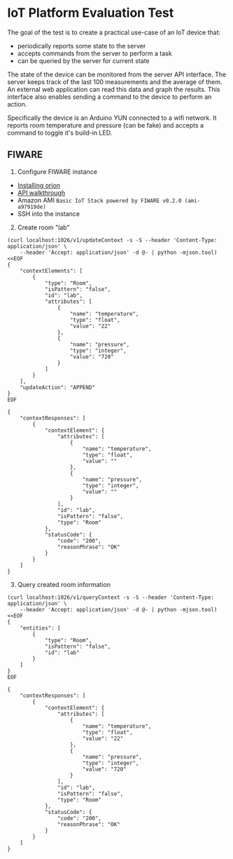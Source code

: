IoT Platform Evaluation Test
============================
The goal of the test is to create a practical use-case of an IoT device that:
- periodically reports some state to the server
- accepts commands from the server to perform a task
- can be queried by the server for current state

The state of the device can be monitored from the server API interface. The server keeps track of the last 100
measurements and the average of them. An external web application can read this data and graph the results. This
interface also enables sending a command to the device to perform an action.

Specifically the device is an Arduino YUN connected to a wifi network. It reports room temperature and pressure (can be
fake) and accepts a command to toggle it's build-in LED.

FIWARE
------

1. Configure FIWARE instance
- [Installing orion](https://fiware-orion.readthedocs.org/en/develop/admin/install/index.html)
- [API walkthrough](https://fiware-orion.readthedocs.org/en/develop/user/walkthrough_apiv1/index.html)
- Amazon AMI `Basic IoT Stack powered by FIWARE v0.2.0 (ami-a97919de)`
- SSH into the instance

2. Create room "lab"
```
(curl localhost:1026/v1/updateContext -s -S --header 'Content-Type: application/json' \
    --header 'Accept: application/json' -d @- | python -mjson.tool) <<EOF
{
    "contextElements": [
        {
            "type": "Room",
            "isPattern": "false",
            "id": "lab",
            "attributes": [
                {
                    "name": "temperature",
                    "type": "float",
                    "value": "22"
                },
                {
                    "name": "pressure",
                    "type": "integer",
                    "value": "720"
                }
            ]
        }
    ],
    "updateAction": "APPEND"
}
EOF
```

```
{
    "contextResponses": [
        {
            "contextElement": {
                "attributes": [
                    {
                        "name": "temperature",
                        "type": "float",
                        "value": ""
                    },
                    {
                        "name": "pressure",
                        "type": "integer",
                        "value": ""
                    }
                ],
                "id": "lab",
                "isPattern": "false",
                "type": "Room"
            },
            "statusCode": {
                "code": "200",
                "reasonPhrase": "OK"
            }
        }
    ]
}
```

3. Query created room information
```
(curl localhost:1026/v1/queryContext -s -S --header 'Content-Type: application/json' \
    --header 'Accept: application/json' -d @- | python -mjson.tool) <<EOF
{
    "entities": [
        {
            "type": "Room",
            "isPattern": "false",
            "id": "lab"
        }
    ]
}
EOF
```

```
{
    "contextResponses": [
        {
            "contextElement": {
                "attributes": [
                    {
                        "name": "temperature",
                        "type": "float",
                        "value": "22"
                    },
                    {
                        "name": "pressure",
                        "type": "integer",
                        "value": "720"
                    }
                ],
                "id": "lab",
                "isPattern": "false",
                "type": "Room"
            },
            "statusCode": {
                "code": "200",
                "reasonPhrase": "OK"
            }
        }
    ]
}
```